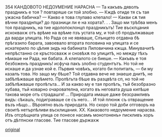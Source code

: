 ﻿354
КАНДОВОТО НЕДОУМЕНИЕ НАРАСНА
— Та какъвъ дяволъ праздникъ е тоя ? повтаряше си той злобно.
— Кждѣ отиде тя съ тая ужасна бабичка?
— Какво е това глупаво клепало!
— Какви сѫ тия вѣчни празднпци? до празници ли е на хората?. . . Защо ми трѣбва менъ тоя праздникъ, на тие идолопоклонцп праздникътъ!
Тие въсклцания искоквахж отъ врѣме на врѣме пзъ устата му, и той сб продължаваше да варди улицата. Но Рада се не явяваше,
Слънцето отдавна бѣ прѣгазило барата, завоевало втората половина на улицата и се искатерило по цѣлия зидъ на бабината Лиловичина кжща. Минувачитѣ непрѣстанно се кръстосвахж и сновѣхѫ по улицитѣ, но между тѣхъ нѣмаше ни Рада, ни бабата. А клепалото се биеше.
— Какъвъ е тоя безбоженъ праздникъ! исфуча пакъ злобно студентътъ.
Но той не искаше и да узнае кой е. Първия човѣкъ, когато би попиталъ, — би му казалъ това. Но защо му бѣше? Той отдавна вече не знаеше днитѣ, не забѣлѣжваше врѣмето. Пролѣтьта бѣше въ разцвѣта сп, но той не забѣлѣжваше пролѣтьта... И за какво му е тая пролѣть, тъй безобразно хубава, тъй коварно очарователна, когато въ неговата душа кипѣше такова море отъ страдашгя! ... Природата имаше даже безсрамливъ видъ: сѣкашъ, подиграваше се съ него.. . И той плюнж съ отвращение възъ нѣщо... Вѣроятно възъ природата.
Но скоро той доби отговоръ на своитѣ нетърпѣливи въсклицания.
XX.
Какаовото недоумение нарасва.
Изъ отсрѣщната улица се понесе насамъ монотоненъ» пискливъ хоръ отъ дѣтпнски гласове. Тие гласове държахж

[original](images/395.jpg)